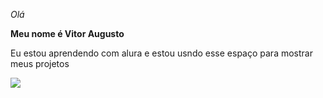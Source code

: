 _Olá_

**Meu nome é Vitor Augusto**

Eu estou aprendendo com alura e estou usndo esse espaço para mostrar meus projetos

![](https://media1.tenor.com/m/tadLyL5Uh_QAAAAd/cristiano-ronaldo-soccer.gi)
